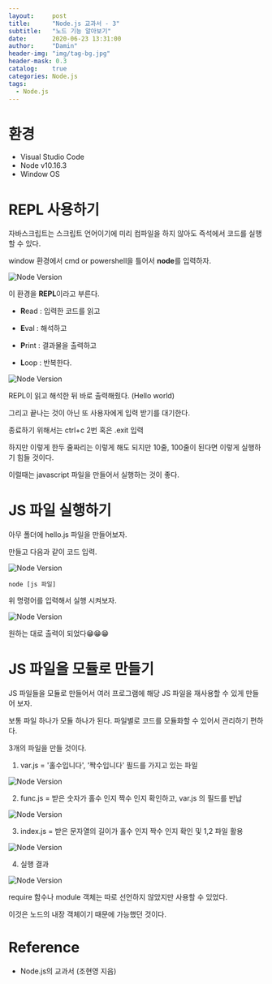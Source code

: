 ```yaml
---
layout:     post
title:      "Node.js 교과서 - 3"
subtitle:   "노드 기능 알아보기"
date:       2020-06-23 13:31:00
author:     "Damin"
header-img: "img/tag-bg.jpg"
header-mask: 0.3
catalog:    true
categories: Node.js
tags:
  - Node.js
---
```


# 환경

- Visual Studio Code
- Node v10.16.3
- Window OS

# REPL 사용하기

자바스크립트는 스크립트 언어이기에 미리 컴파일을 하지 않아도 즉석에서 코드를 실행할 수 있다.

window 환경에서 cmd or powershell을 틀어서 **node**를 입력하자.

![Node Version](/img/in-post/Node.js/nodecli.PNG)<br>

이 환경을 **REPL**이라고 부른다.

- **R**ead : 입력한 코드를 읽고

- **E**val : 해석하고

- **P**rint : 결과물을 출력하고

- **L**oop : 반복한다.

![Node Version](/img/in-post/Node.js/nodecli1.PNG)<br>

REPL이 읽고 해석한 뒤 바로 출력해줬다. (Hello world)

그리고 끝나는 것이 아닌 또 사용자에게 입력 받기를 대기한다.

종료하기 위해서는 ctrl+c 2번 혹은 .exit 입력

하지만 이렇게 한두 줄짜리는 이렇게 해도 되지만 10줄, 100줄이 된다면 이렇게 실행하기 힘들 것이다.

이럴때는 javascript 파일을 만들어서 실행하는 것이 좋다.

# JS 파일 실행하기

아무 폴더에 hello.js 파일을 만들어보자.

만들고 다음과 같이 코드 입력.

![Node Version](/img/in-post/Node.js/hello.PNG)<br>

~~~
node [js 파일]
~~~

위 명령어를 입력해서 실행 시켜보자.

![Node Version](/img/in-post/Node.js/helloresult.PNG)<br>

원하는 대로 출력이 되었다😁😁😁

# JS 파일을 모듈로 만들기

JS 파일들을 모듈로 만들어서 여러 프로그램에 해당 JS 파일을 재사용할 수 있게 만들어 보자.

보통 파일 하나가 모듈 하나가 된다. 파일별로 코드를 모듈화할 수 있어서 관리하기 편하다.

3개의 파일을 만들 것이다.

1. var.js = '홀수입니다', '짝수입니다' 필드를 가지고 있는 파일

![Node Version](/img/in-post/Node.js/var.PNG)<br>

2. func.js = 받은 숫자가 홀수 인지 짝수 인지 확인하고, var.js 의 필드를 반납

![Node Version](/img/in-post/Node.js/func.PNG)<br>

3. index.js = 받은 문자열의 길이가 홀수 인지 짝수 인지 확인 및 1,2 파일 활용

![Node Version](/img/in-post/Node.js/index.PNG)<br>

4. 실행 결과

![Node Version](/img/in-post/Node.js/indexresult.PNG)<br>

require 함수나 module 객체는 따로 선언하지 않았지만 사용할 수 있었다.

이것은 노드의 내장 객체이기 때문에 가능했던 것이다.

# Reference

- Node.js의 교과서 (조현영 지음)

<script src="https://utteranc.es/client.js" repo="damin8/blog-comment" issue-term="title" label="Comment" theme="github-light" crossorigin="anonymous" async>
</script>